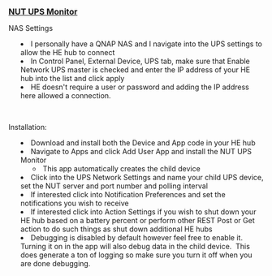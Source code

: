 <p><span style="text-decoration: underline; font-size: 12pt;"><strong>NUT UPS Monitor</strong></span></p>
<p>NAS Settings</p>
<ul style="list-style-position: inside;">
<li>I personally have a QNAP NAS and I navigate into the UPS settings to allow the HE hub to connect</li>
<li>In Control Panel, External Device, UPS tab, make sure that Enable Network UPS master is checked and enter the IP address of your HE hub into the list and click apply</li>
<li>HE doesn't require a user or password and adding the IP address here allowed a connection.</li>
</ul>
<p>&nbsp;</p>
<p>Installation:</p>
<ul style="list-style-position: inside;">
<li>Download and install both the Device and App code in your HE hub</li>
<li>Navigate to Apps and click Add User App and install the NUT UPS Monitor
<ul>
<li>This app automatically creates the child device</li>
</ul>
</li>
<li>Click into the UPS Network Settings and name your child UPS device, set the NUT server and port number and polling interval</li>
<li>If interested click into Notification Preferences and set the notifications you wish to receive</li>
<li>If interested click into Action Settings if you wish to shut down your HE hub based on a battery percent or perform other REST Post or Get action to do such things as shut down additional HE hubs</li>
<li>Debugging is disabled by default however feel free to enable it.&nbsp; Turning it on in the app will also debug data in the child device.&nbsp; This does generate a ton of logging so make sure you turn it off when you are done debugging.</li>
</ul>
